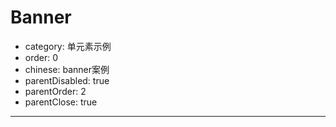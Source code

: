 # Banner

- category: 单元素示例
- order: 0
- chinese: banner案例
- parentDisabled: true
- parentOrder: 2
- parentClose: true

---
